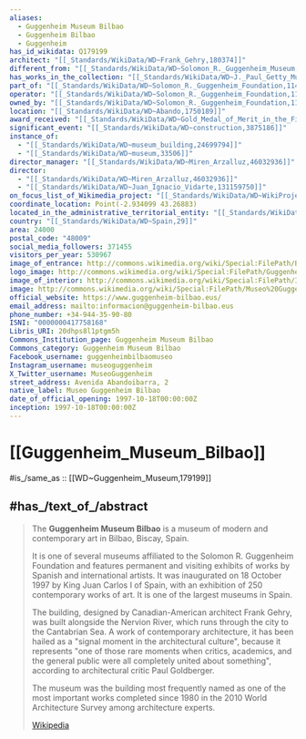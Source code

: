 ```yaml
---
aliases:
  - Guggenheim Museum Bilbao
  - Guggenheim Bilbao
  - Guggenheim
has_id_wikidata: Q179199
architect: "[[_Standards/WikiData/WD~Frank_Gehry,180374]]"
different_from: "[[_Standards/WikiData/WD~Solomon_R._Guggenheim_Museum,201469]]"
has_works_in_the_collection: "[[_Standards/WikiData/WD~J._Paul_Getty_Museum,731126]]"
part_of: "[[_Standards/WikiData/WD~Solomon_R._Guggenheim_Foundation,1143822]]"
operator: "[[_Standards/WikiData/WD~Solomon_R._Guggenheim_Foundation,1143822]]"
owned_by: "[[_Standards/WikiData/WD~Solomon_R._Guggenheim_Foundation,1143822]]"
location: "[[_Standards/WikiData/WD~Abando,1750189]]"
award_received: "[[_Standards/WikiData/WD~Gold_Medal_of_Merit_in_the_Fine_Arts,3753203]]"
significant_event: "[[_Standards/WikiData/WD~construction,3875186]]"
instance_of:
  - "[[_Standards/WikiData/WD~museum_building,24699794]]"
  - "[[_Standards/WikiData/WD~museum,33506]]"
director_manager: "[[_Standards/WikiData/WD~Miren_Arzalluz,46032936]]"
director:
  - "[[_Standards/WikiData/WD~Miren_Arzalluz,46032936]]"
  - "[[_Standards/WikiData/WD~Juan_Ignacio_Vidarte,131159750]]"
on_focus_list_of_Wikimedia_project: "[[_Standards/WikiData/WD~WikiProject_Architourist_Guide,134412769]]"
coordinate_location: Point(-2.934099 43.26883)
located_in_the_administrative_territorial_entity: "[[_Standards/WikiData/WD~Bilbao,8692]]"
country: "[[_Standards/WikiData/WD~Spain,29]]"
area: 24000
postal_code: "48009"
social_media_followers: 371455
visitors_per_year: 530967
image_of_entrance: http://commons.wikimedia.org/wiki/Special:FilePath/Bilbao%20-%20Guggenheim%2038.jpg
logo_image: http://commons.wikimedia.org/wiki/Special:FilePath/Guggenheim%20Museum%20Bilbao%20logo.svg
image_of_interior: http://commons.wikimedia.org/wiki/Special:FilePath/Interior%20of%20Guggenheim%20Museum%20Bilbao.jpg
image: http://commons.wikimedia.org/wiki/Special:FilePath/Museo%20Guggenheim%2C%20Bilbao%20%2831273245344%29.jpg
official_website: https://www.guggenheim-bilbao.eus/
email_address: mailto:informacion@guggenheim-bilbao.eus
phone_number: +34-944-35-90-80
ISNI: "0000000417758168"
Libris_URI: 20dhps8l1ptgm5h
Commons_Institution_page: Guggenheim Museum Bilbao
Commons_category: Guggenheim Museum Bilbao
Facebook_username: guggenheimbilbaomuseo
Instagram_username: museoguggenheim
X_Twitter_username: MuseoGuggenheim
street_address: Avenida Abandoibarra, 2
native_label: Museo Guggenheim Bilbao
date_of_official_opening: 1997-10-18T00:00:00Z
inception: 1997-10-18T00:00:00Z
---
```


# [[Guggenheim_Museum_Bilbao]] 

#is_/same_as :: [[WD~Guggenheim_Museum,179199]] 
## #has_/text_of_/abstract 

> The **Guggenheim Museum Bilbao** is a museum of modern and contemporary art 
> in Bilbao, Biscay, Spain. 
> 
> It is one of several museums affiliated to the Solomon R. Guggenheim Foundation 
> and features permanent and visiting exhibits of works by Spanish and international artists. 
> It was inaugurated on 18 October 1997 by King Juan Carlos I of Spain, 
> with an exhibition of 250 contemporary works of art. It is one of the largest museums in Spain.
>
> The building, designed by Canadian-American architect Frank Gehry, 
> was built alongside the Nervion River, which runs through the city to the Cantabrian Sea. 
> A work of contemporary architecture, it has been hailed as 
> a "signal moment in the architectural culture", because it represents "one of those rare moments 
> when critics, academics, and the general public were all completely united about something", 
> according to architectural critic Paul Goldberger. 
> 
> The museum was the building most frequently named as one of the most important works 
> completed since 1980 in the 2010 World Architecture Survey among architecture experts.
>
> [Wikipedia](https://en.wikipedia.org/wiki/Guggenheim%20Museum%20Bilbao) 

